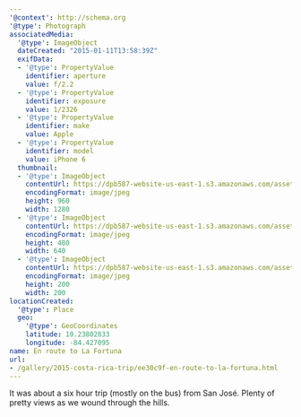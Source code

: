 ```yaml
---
'@context': http://schema.org
'@type': Photograph
associatedMedia:
  '@type': ImageObject
  dateCreated: "2015-01-11T13:58:39Z"
  exifData:
  - '@type': PropertyValue
    identifier: aperture
    value: f/2.2
  - '@type': PropertyValue
    identifier: exposure
    value: 1/2326
  - '@type': PropertyValue
    identifier: make
    value: Apple
  - '@type': PropertyValue
    identifier: model
    value: iPhone 6
  thumbnail:
  - '@type': ImageObject
    contentUrl: https://dpb587-website-us-east-1.s3.amazonaws.com/asset/gallery/2015-costa-rica-trip/ee30c9f-en-route-to-la-fortuna~1280.jpg
    encodingFormat: image/jpeg
    height: 960
    width: 1280
  - '@type': ImageObject
    contentUrl: https://dpb587-website-us-east-1.s3.amazonaws.com/asset/gallery/2015-costa-rica-trip/ee30c9f-en-route-to-la-fortuna~640w.jpg
    encodingFormat: image/jpeg
    height: 480
    width: 640
  - '@type': ImageObject
    contentUrl: https://dpb587-website-us-east-1.s3.amazonaws.com/asset/gallery/2015-costa-rica-trip/ee30c9f-en-route-to-la-fortuna~200x200.jpg
    encodingFormat: image/jpeg
    height: 200
    width: 200
locationCreated:
  '@type': Place
  geo:
    '@type': GeoCoordinates
    latitude: 10.23802833
    longitude: -84.427095
name: En route to La Fortuna
url:
- /gallery/2015-costa-rica-trip/ee30c9f-en-route-to-la-fortuna.html
---
```


It was about a six hour trip (mostly on the bus) from San José. Plenty of pretty views as we wound through the hills.
